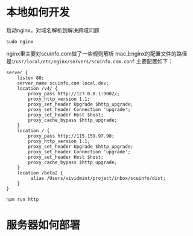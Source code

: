 # 本地如何开发

启动nginx，对域名解析到解决跨域问题

```sudo nginx```

nginx里主要对scuinfo.com做了一些规则解析
mac上nginx的配置文件的路径是:```/usr/local/etc/nginx/servers/scuinfo.com.conf```
主要配置如下：
```
server {
    listen 80;
    server_name scuinfo.com local.dev;
    location /v4/ {
        proxy_pass http://127.0.0.1:9002/;
        proxy_http_version 1.1;
        proxy_set_header Upgrade $http_upgrade;
        proxy_set_header Connection 'upgrade';
        proxy_set_header Host $host;
        proxy_cache_bypass $http_upgrade;
    }
    location / {
        proxy_pass http://115.159.97.90;
        proxy_http_version 1.1;
        proxy_set_header Upgrade $http_upgrade;
        proxy_set_header Connection 'upgrade';
        proxy_set_header Host $host;
        proxy_cache_bypass $http_upgrade;
    }
    location /beta2 {
	     alias /Users/vividmint/project/inbox/scuinfo/dist;
    }
}
```
```npm run http```
# 服务器如何部署
